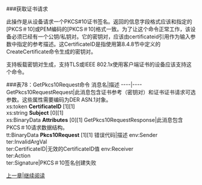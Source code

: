 ###获取证书请求

此操作是从设备请求一个PKCS#10证书签名。返回的信息字段格式应该和指定的[PKCS＃10]或PEM编码的[PKCS＃10]格式一致。为了让这个命令正常工作，该设备必须已经有一个公钥/私钥对。它的密钥对，应该由certificateid引用作为输入参数中指定的参考描述。这CertificateID是指使用第8.4.8节中定义的CreateCertificate命令生成的密钥对。

支持板载密钥对生成，支持TLS或IEEE 802.1x使用客户端证书的设备应该支持这个命令。

###表78：GetPkcs10Request命令
消息名|描述
----|----
GetPkcs10RequestRequest|此消息包含证书参考（密钥对）和证书证书请求可选参数。这些属性需要编码为DER ASN.1对象。<br />xs:token **CertificateID** [1][1]<br />xs:string **Subject** [0][1]<br />xs:BinaryData **Attributes** [0][1]
GetPkcs10RequestResponse|此消息包含PKCS＃10请求数据结构。<br />tt:BinaryData **Pkcs10Request** [1][1]
错误代码|描述
env:Sender<br />ter:InvalidArgVal<br />ter:CertificateID|无效的CertificateID值
env:Receiver<br />ter:Action<br />ter:Signature|PKCS＃10签名创建失败




[上一章](08.04.12.md)|[继续阅读](08.04.14.md)


 



